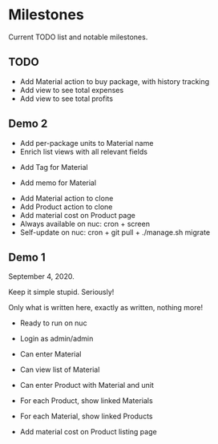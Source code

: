 Milestones
==========

Current TODO list and notable milestones.

TODO
----

- Add Material action to buy package, with history tracking
- Add view to see total expenses
- Add view to see total profits

Demo 2
------

+ Add per-package units to Material name
+ Enrich list views with all relevant fields
- Add Tag for Material
+ Add memo for Material
- Add Material action to clone
- Add Product action to clone
- Add material cost on Product page
- Always available on nuc: cron + screen
- Self-update on nuc: cron + git pull + ./manage.sh migrate

Demo 1
------

September 4, 2020.

Keep it simple stupid. Seriously!

Only what is written here, exactly as written, nothing more!

+ Ready to run on nuc

+ Login as admin/admin

+ Can enter Material

+ Can view list of Material

+ Can enter Product with Material and unit

+ For each Product, show linked Materials

+ For each Material, show linked Products

+ Add material cost on Product listing page
